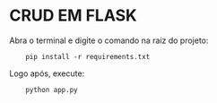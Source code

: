 # CRUD EM FLASK

Abra o terminal e digite o comando na raiz do projeto:

        pip install -r requirements.txt

Logo após, execute:

        python app.py